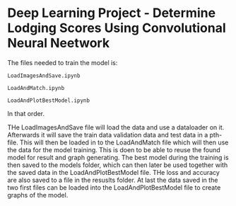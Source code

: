# Deep Learning Project - Determine Lodging Scores Using Convolutional Neural Neetwork

The files needed to train the model is:

    LoadImagesAndSave.ipynb

    LoadAndMatch.ipynb

    LoadAndPlotBestModel.ipynb
 
In that order.

THe LoadImagesAndSave file will load the data and use a dataloader on it. Afterwards it will save the train data validation data and test data in a pth-file.
This will then be loaded in to the LoadAndMatch file which will then use the data for the model training. This is doen to be able to reuse the found model for result and graph generating.
The best model during the training is then saved to the models folder, which can then later be used together with the saved data in the LoadAndPlotBestModel file. THe loss and accuracy are also saved to a file in the resuslts folder.
At last the data saved in the two first files can be loaded into the LoadAndPlotBestModel file to create graphs of the model.

